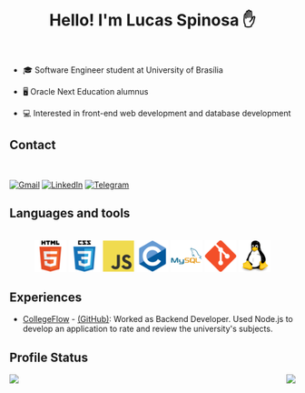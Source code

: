 <div align="center">
  <h1>Hello! I'm Lucas Spinosa ✋</h1>
</div>

<br>

- 🎓 Software Engineer student at University of Brasília

- 🖥️ Oracle Next Education alumnus

- 💻 Interested in front-end web development and database development


## Contact

<br>

[![Gmail](https://img.shields.io/badge/Gmail-D14836?style=for-the-badge&logo=gmail&logoColor=white)](mailto:lucasspinosa.software@gmail.com)
[![LinkedIn](https://img.shields.io/badge/LinkedIn-0077B5?style=for-the-badge&logo=linkedin&logoColor=white)](https://www.linkedin.com/in/lucas-spinosa-frontend/)
[![Telegram](https://img.shields.io/badge/Telegram-2CA5E0?style=for-the-badge&logo=telegram&logoColor=white)](https://t.me/LucasSpinosa)

## Languages and tools

<div style="display: inline_block", align="center"><br>
    <img title="HTML5" alt="HTML5" width="56px" src="https://github.com/devicons/devicon/blob/master/icons/html5/html5-original-wordmark.svg">
    <img title="CSS3" alt="CSS3" width="56px" src="https://github.com/devicons/devicon/blob/master/icons/css3/css3-original-wordmark.svg">
    <img  title="JavaScript" alt="JavaScript" width="56px" src="https://github.com/devicons/devicon/blob/master/icons/javascript/javascript-original.svg"> 
    <img  title="C" alt="C" width="56px" src="https://github.com/devicons/devicon/blob/master/icons/c/c-original.svg">   
    <img title="MySQL" alt="MySQL" width="56px" src="https://github.com/devicons/devicon/blob/master/icons/mysql/mysql-original-wordmark.svg">
    <img title="Git" alt="Git" width="56px" src="https://github.com/devicons/devicon/blob/master/icons/git/git-original.svg">
    <img title="Linux" alt="Linux" width="56px" src="https://github.com/devicons/devicon/blob/master/icons/linux/linux-original.svg">
</div>

## Experiences

- [CollegeFlow](https://play.google.com/store/apps/details?id=com.fga_eps_mds.college_flow_app) - [(GitHub)](https://github.com/fga-eps-mds/CollegeFlow-Backend): Worked as Backend Developer. Used Node.js to develop an application to rate and review the university's subjects. 

## Profile Status

<div style="display: inline_block", align="center">
  <img align="left" src="https://github-readme-stats.vercel.app/api?username=LucasSpinosa&show_icons=true&theme=radical">
   <img align="right" src="https://github-readme-stats.vercel.app/api/top-langs?username=LucasSpinosa&hide=makefile,c%2B%2B&theme=algolia&show_icons=true">
</div>
